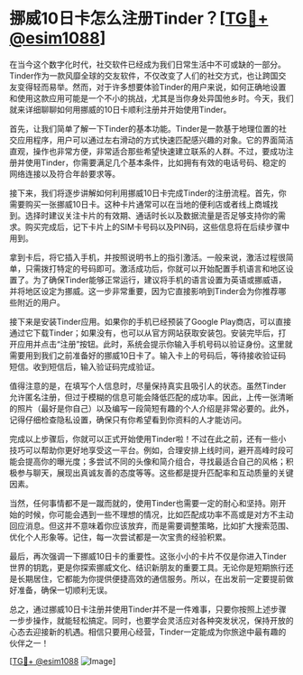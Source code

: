 # 挪威10日卡怎么注册Tinder？[[TG💪+ @esim1088](https://t.me/s/esim1088)]

在当今这个数字化时代，社交软件已经成为我们日常生活中不可或缺的一部分。Tinder作为一款风靡全球的交友软件，不仅改变了人们的社交方式，也让跨国交友变得轻而易举。然而，对于许多想要体验Tinder的用户来说，如何正确地设置和使用这款应用可能是一个不小的挑战，尤其是当你身处异国他乡时。今天，我们就来详细聊聊如何用挪威的10日卡顺利注册并开始使用Tinder。

首先，让我们简单了解一下Tinder的基本功能。Tinder是一款基于地理位置的社交应用程序，用户可以通过左右滑动的方式快速匹配感兴趣的对象。它的界面简洁直观，操作也非常方便，非常适合那些希望快速建立联系的人群。不过，要成功注册并使用Tinder，你需要满足几个基本条件，比如拥有有效的电话号码、稳定的网络连接以及符合年龄要求等。

接下来，我们将逐步讲解如何利用挪威10日卡完成Tinder的注册流程。首先，你需要购买一张挪威10日卡。这种卡片通常可以在当地的便利店或者线上商城找到。选择时建议关注卡片的有效期、通话时长以及数据流量是否足够支持你的需求。购买完成后，记下卡片上的SIM卡号码以及PIN码，这些信息将在后续步骤中用到。

拿到卡后，将它插入手机，并按照说明书上的指引激活。一般来说，激活过程很简单，只需拨打特定的号码即可。激活成功后，你就可以开始配置手机语言和地区设置了。为了确保Tinder能够正常运行，建议将手机的语言设置为英语或挪威语，并将地区设定为挪威。这一步非常重要，因为它直接影响到Tinder会为你推荐哪些附近的用户。

接下来是安装Tinder应用。如果你的手机已经预装了Google Play商店，可以直接通过它下载Tinder；如果没有，也可以从官方网站获取安装包。安装完毕后，打开应用并点击“注册”按钮。此时，系统会提示你输入手机号码以验证身份。这里就需要用到我们之前准备好的挪威10日卡了。输入卡上的号码后，等待接收验证码短信。收到短信后，输入验证码完成验证。

值得注意的是，在填写个人信息时，尽量保持真实且吸引人的状态。虽然Tinder允许匿名注册，但过于模糊的信息可能会降低匹配的成功率。因此，上传一张清晰的照片（最好是你自己）以及编写一段简短有趣的个人介绍是非常必要的。此外，记得仔细检查隐私设置，确保只有你希望看到你资料的人才能访问。

完成以上步骤后，你就可以正式开始使用Tinder啦！不过在此之前，还有一些小技巧可以帮助你更好地享受这一平台。例如，合理安排上线时间，避开高峰时段可能会提高你的曝光度；多尝试不同的头像和简介组合，寻找最适合自己的风格；积极参与聊天，展现出真诚友善的态度等等。这些都是提升匹配率和互动质量的关键因素。

当然，任何事情都不是一蹴而就的，使用Tinder也需要一定的耐心和坚持。刚开始的时候，你可能会遇到一些不理想的情况，比如匹配成功率不高或是对方不主动回应消息。但这并不意味着你应该放弃，而是需要调整策略，比如扩大搜索范围、优化个人形象等。记住，每一次尝试都是一次宝贵的经验积累。

最后，再次强调一下挪威10日卡的重要性。这张小小的卡片不仅是你进入Tinder世界的钥匙，更是你探索挪威文化、结识新朋友的重要工具。无论你是短期旅行还是长期居住，它都能为你提供便捷高效的通信服务。所以，在出发前一定要提前做好准备，确保一切顺利无误。

总之，通过挪威10日卡注册并使用Tinder并不是一件难事，只要你按照上述步骤一步步操作，就能轻松搞定。同时，也要学会灵活应对各种突发状况，保持开放的心态去迎接新的机遇。相信只要用心经营，Tinder一定能成为你旅途中最有趣的伙伴之一！

[[TG💪+ @esim1088](https://t.me/s/esim1088) ![Image](https://i.postimg.cc/4NQfJmqS/Snipaste-2025-05-13-00-14-12.png)]